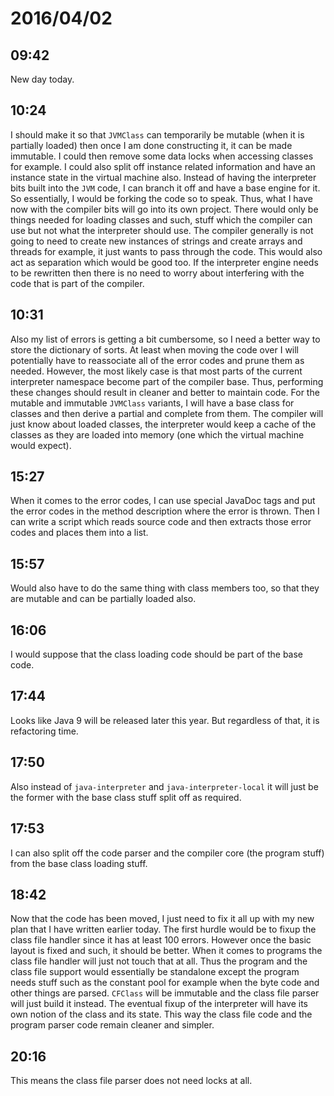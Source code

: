 # 2016/04/02

## 09:42

New day today.

## 10:24

I should make it so that `JVMClass` can temporarily be mutable (when it is
partially loaded) then once I am done constructing it, it can be made
immutable. I could then remove some data locks when accessing classes for
example. I could also split off instance related information and have an
instance state in the virtual machine also. Instead of having the interpreter
bits built into the `JVM` code, I can branch it off and have a base engine
for it. So essentially, I would be forking the code so to speak. Thus, what
I have now with the compiler bits will go into its own project. There would
only be things needed for loading classes and such, stuff which the compiler
can use but not what the interpreter should use. The compiler generally is
not going to need to create new instances of strings and create arrays and
threads for example, it just wants to pass through the code. This would also
act as separation which would be good too. If the interpreter engine needs to
be rewritten then there is no need to worry about interfering with the code
that is part of the compiler.

## 10:31

Also my list of errors is getting a bit cumbersome, so I need a better way to
store the dictionary of sorts. At least when moving the code over I will
potentially have to reassociate all of the error codes and prune them as
needed. However, the most likely case is that most parts of the current
interpreter namespace become part of the compiler base. Thus, performing these
changes should result in cleaner and better to maintain code. For the mutable
and immutable `JVMClass` variants, I will have a base class for classes and
then derive a partial and complete from them. The compiler will just know
about loaded classes, the interpreter would keep a cache of the classes as
they are loaded into memory (one which the virtual machine would expect).

## 15:27

When it comes to the error codes, I can use special JavaDoc tags and put the
error codes in the method description where the error is thrown. Then I can
write a script which reads source code and then extracts those error codes and
places them into a list.

## 15:57

Would also have to do the same thing with class members too, so that they are
mutable and can be partially loaded also.

## 16:06

I would suppose that the class loading code should be part of the base code.

## 17:44

Looks like Java 9 will be released later this year. But regardless of that, it
is refactoring time.

## 17:50

Also instead of `java-interpreter` and `java-interpreter-local` it will just be
the former with the base class stuff split off as required.

## 17:53

I can also split off the code parser and the compiler core (the program stuff)
from the base class loading stuff.

## 18:42

Now that the code has been moved, I just need to fix it all up with my new plan
that I have written earlier today. The first hurdle would be to fixup the class
file handler since it has at least 100 errors. However once the basic layout
is fixed and such, it should be better. When it comes to programs the class
file handler will just not touch that at all. Thus the program and the
class file support would essentially be standalone except the program needs
stuff such as the constant pool for example when the byte code and other things
are parsed. `CFClass` will be immutable and the class file parser will just
build it instead. The eventual fixup of the interpreter will have its own
notion of the class and its state. This way the class file code and the
program parser code remain cleaner and simpler.

## 20:16

This means the class file parser does not need locks at all.

